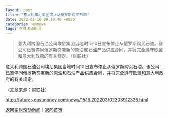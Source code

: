 ```yaml
---
layout: post
title: "意大利埃尼集团停止从俄罗斯购买石油"
date: 2022-03-10 09:10:48 +0800
categories: emnews
tags: 东财滚动新闻
---
```

> 意大利跨国石油公司埃尼集团当地时间10日宣布停止从俄罗斯购买石油。该公司已暂停同俄罗斯签署新的原油和石油产品供应合同，并将完全遵守欧盟和意大利政府的有关规定。（财联社）

<p>意大利跨国石油公司埃尼集团当地时间10日宣布停止从俄罗斯购买石油。该公司已暂停同俄罗斯签署新的原油和石油产品供应<span id="Info.3300"><a href="http://data.eastmoney.com/zdht/" class="infokey">合同</a></span>，并将完全遵守欧盟和意大利政府的有关规定。</p><p class="em_media">（文章来源：财联社）</p>

<http://futures.eastmoney.com/news/1516,202203102303912336.html>

[返回东财滚动新闻](//finews.withounder.com/emnews/)｜[返回首页](//finews.withounder.com/)